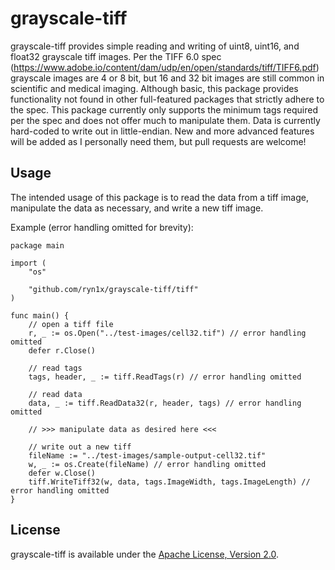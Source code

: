 # grayscale-tiff
grayscale-tiff provides simple reading and writing of uint8, uint16, and float32 grayscale tiff images.
Per the TIFF 6.0 spec (https://www.adobe.io/content/dam/udp/en/open/standards/tiff/TIFF6.pdf) grayscale images are 4 or 8 bit, but 16 and 32 bit images are still common in scientific and medical imaging.
Although basic, this package provides functionality not found in other full-featured packages that strictly adhere to the spec.
This package currently only supports the minimum tags required per the spec and does not offer much to manipulate them.
Data is currently hard-coded to write out in little-endian.
New and more advanced features will be added as I personally need them, but pull requests are welcome!

## Usage
The intended usage of this package is to read the data from a tiff image, manipulate the data as necessary, and write a new tiff image.

Example (error handling omitted for brevity):
```
package main

import (
    "os"

    "github.com/ryn1x/grayscale-tiff/tiff"
)

func main() {
    // open a tiff file
    r, _ := os.Open("../test-images/cell32.tif") // error handling omitted
    defer r.Close()

    // read tags
    tags, header, _ := tiff.ReadTags(r) // error handling omitted

    // read data
    data, _ := tiff.ReadData32(r, header, tags) // error handling omitted

    // >>> manipulate data as desired here <<<

    // write out a new tiff
    fileName := "../test-images/sample-output-cell32.tif"
    w, _ := os.Create(fileName) // error handling omitted
    defer w.Close()
    tiff.WriteTiff32(w, data, tags.ImageWidth, tags.ImageLength) // error handling omitted
}
```
## License
grayscale-tiff is available under the [Apache License, Version 2.0](http://www.apache.org/licenses/LICENSE-2.0.html).
